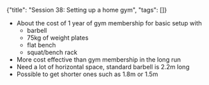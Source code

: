 {"title": "Session 38: Setting up a home gym", "tags": []}

* About the cost of 1 year of gym membership for basic setup with
  * barbell
  * 75kg of weight plates
  * flat bench
  * squat/bench rack
* More cost effective than gym membership in the long run
* Need a lot of horizontal space, standard barbell is 2.2m long
* Possible to get shorter ones such as 1.8m or 1.5m


